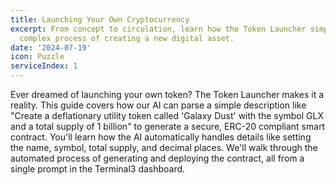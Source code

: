 ```yaml
---
title: Launching Your Own Cryptocurrency
excerpt: From concept to circulation, learn how the Token Launcher simplifies the
  complex process of creating a new digital asset.
date: '2024-07-19'
icon: Puzzle
serviceIndex: 1
---
```

Ever dreamed of launching your own token? The Token Launcher makes it a reality. This guide covers how our AI can parse a simple description like "Create a deflationary utility token called 'Galaxy Dust' with the symbol GLX and a total supply of 1 billion" to generate a secure, ERC-20 compliant smart contract. You'll learn how the AI automatically handles details like setting the name, symbol, total supply, and decimal places. We'll walk through the automated process of generating and deploying the contract, all from a single prompt in the Terminal3 dashboard.
